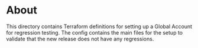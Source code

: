 # About

This directory contains Terraform definitions for setting up a Global Account for regression testing. The config contains the main files for the setup to validate that the new release does not have any regressions.
